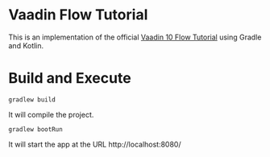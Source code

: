 # Vaadin Flow Tutorial

This is an implementation of the official [Vaadin 10 Flow Tutorial](https://vaadin.com/docs/v10/flow/introduction/tutorial-get-started.html) using Gradle and Kotlin.

# Build and Execute

```
gradlew build
```

It will compile the project.

```
gradlew bootRun
```

It will start the app at the URL http://localhost:8080/
